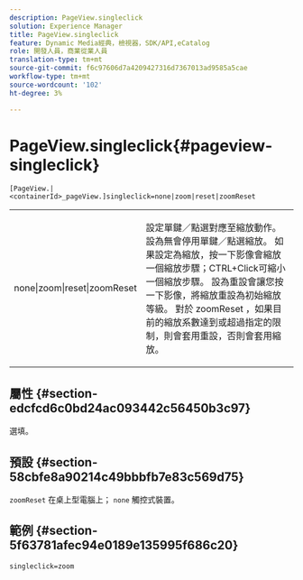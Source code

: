 ```yaml
---
description: PageView.singleclick
solution: Experience Manager
title: PageView.singleclick
feature: Dynamic Media經典，檢視器，SDK/API,eCatalog
role: 開發人員，商業從業人員
translation-type: tm+mt
source-git-commit: f6c97606d7a4209427316d7367013ad9585a5cae
workflow-type: tm+mt
source-wordcount: '102'
ht-degree: 3%

---
```



# PageView.singleclick{#pageview-singleclick}

`[PageView.|<containerId>_pageView.]singleclick=none|zoom|reset|zoomReset`

<table id="table_5654736F216D4ABC9FC783F83E0BBA03"> 
 <tbody> 
  <tr> 
   <td colname="col1"> <p> <span class="codeph"> none|zoom|reset|zoomReset  </span> </p> </td> 
   <td colname="col2"> <p> 設定單鍵／點選對應至縮放動作。設為<span class="codeph">無</span>會停用單鍵／點選縮放。 如果設定為<span class="codeph">縮放</span>，按一下影像會縮放一個縮放步驟；CTRL+Click可縮小一個縮放步驟。 設為<span class="codeph">重設</span>會讓您按一下影像，將縮放重設為初始縮放等級。 對於<span class="codeph"> zoomReset </span>，如果目前的縮放系數達到或超過指定的限制，則會套用重設，否則會套用縮放。 </p> </td> 
  </tr> 
 </tbody> 
</table>

## 屬性 {#section-edcfcd6c0bd24ac093442c56450b3c97}

選填。

## 預設 {#section-58cbfe8a90214c49bbbfb7e83c569d75}

`zoomReset` 在桌上型電腦上； `none` 觸控式裝置。

## 範例 {#section-5f63781afec94e0189e135995f686c20}

`singleclick=zoom`
